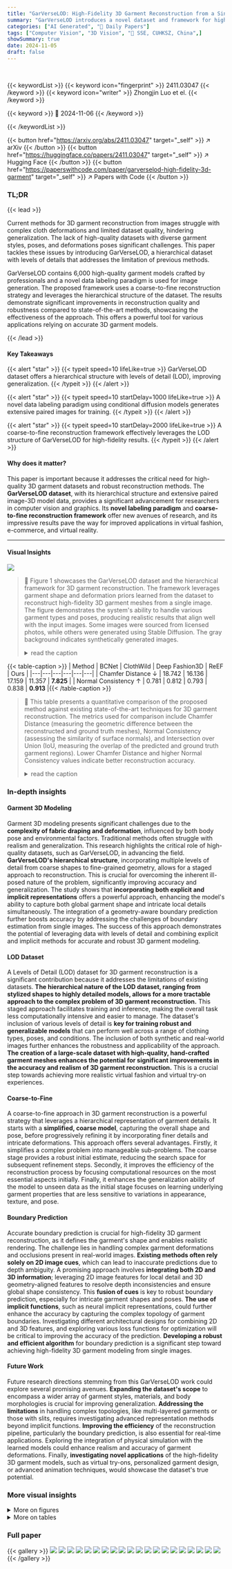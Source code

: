 ```yaml
---
title: "GarVerseLOD: High-Fidelity 3D Garment Reconstruction from a Single In-the-Wild Image using a Dataset with Levels of Details"
summary: "GarVerseLOD introduces a novel dataset and framework for high-fidelity 3D garment reconstruction from a single image, achieving unprecedented robustness via a hierarchical approach and leveraging a ma..."
categories: ["AI Generated", "🤗 Daily Papers"]
tags: ["Computer Vision", "3D Vision", "🏢 SSE, CUHKSZ, China",]
showSummary: true
date: 2024-11-05
draft: false
---
```


<br>

{{< keywordList >}}
{{< keyword icon="fingerprint" >}} 2411.03047 {{< /keyword >}}
{{< keyword icon="writer" >}} Zhongjin Luo et el. {{< /keyword >}}
 
{{< keyword >}} 🤗 2024-11-06 {{< /keyword >}}
 
{{< /keywordList >}}

{{< button href="https://arxiv.org/abs/2411.03047" target="_self" >}}
↗ arXiv
{{< /button >}}
{{< button href="https://huggingface.co/papers/2411.03047" target="_self" >}}
↗ Hugging Face
{{< /button >}}
{{< button href="https://paperswithcode.com/paper/garverselod-high-fidelity-3d-garment" target="_self" >}}
↗ Papers with Code
{{< /button >}}


### TL;DR


{{< lead >}}

Current methods for 3D garment reconstruction from images struggle with complex cloth deformations and limited dataset quality, hindering generalization.  The lack of high-quality datasets with diverse garment styles, poses, and deformations poses significant challenges. This paper tackles these issues by introducing GarVerseLOD, a hierarchical dataset with levels of details that addresses the limitation of previous methods. 

GarVerseLOD contains 6,000 high-quality garment models crafted by professionals and a novel data labeling paradigm is used for image generation. The proposed framework uses a coarse-to-fine reconstruction strategy and leverages the hierarchical structure of the dataset.  The results demonstrate significant improvements in reconstruction quality and robustness compared to state-of-the-art methods, showcasing the effectiveness of the approach. This offers a powerful tool for various applications relying on accurate 3D garment models.

{{< /lead >}}


#### Key Takeaways

{{< alert "star" >}}
{{< typeit speed=10 lifeLike=true >}} GarVerseLOD dataset offers a hierarchical structure with levels of detail (LOD), improving generalization. {{< /typeit >}}
{{< /alert >}}

{{< alert "star" >}}
{{< typeit speed=10 startDelay=1000 lifeLike=true >}} A novel data labeling paradigm using conditional diffusion models generates extensive paired images for training. {{< /typeit >}}
{{< /alert >}}

{{< alert "star" >}}
{{< typeit speed=10 startDelay=2000 lifeLike=true >}} A coarse-to-fine reconstruction framework effectively leverages the LOD structure of GarVerseLOD for high-fidelity results. {{< /typeit >}}
{{< /alert >}}

#### Why does it matter?
This paper is important because it addresses the critical need for high-quality 3D garment datasets and robust reconstruction methods.  The **GarVerseLOD dataset**, with its hierarchical structure and extensive paired image-3D model data, provides a significant advancement for researchers in computer vision and graphics. Its **novel labeling paradigm** and **coarse-to-fine reconstruction framework** offer new avenues of research, and its impressive results pave the way for improved applications in virtual fashion, e-commerce, and virtual reality.

------
#### Visual Insights



![](https://arxiv.org/html/2411.03047/extracted/5979162/images/fig_teaser_1016_v6.png)

> 🔼 Figure 1 showcases the GarVerseLOD dataset and the hierarchical framework for 3D garment reconstruction.  The framework leverages garment shape and deformation priors learned from the dataset to reconstruct high-fidelity 3D garment meshes from a single image.  The figure demonstrates the system's ability to handle various garment types and poses, producing realistic results that align well with the input images. Some images were sourced from licensed photos, while others were generated using Stable Diffusion. The gray background indicates synthetically generated images.
> <details>
> <summary>read the caption</summary>
> Figure 1. We propose a hierarchical framework to recover different levels of garment details by leveraging the garment shape and deformation priors from the GarVerseLOD dataset. Given a single clothed human image, our approach is capable of generating high-fidelity 3D standalone garment meshes that exhibit realistic deformation and are well-aligned with the input image. Original images courtesy of licensed photos and Stable Diffusion (Rombach et al., 2022). The images with a gray background are synthesized, while the rest are licensed photos.
> </details>





{{< table-caption >}}
| Method | BCNet | ClothWild | Deep Fashion3D | ReEF | Ours |
|---|---|---|---|---|---| 
| Chamfer Distance ↓ | 18.742 | 16.136 | 17.159 | 11.357 | **7.825** |
| Normal Consistency ↑ | 0.781 | 0.812 | 0.793 | 0.838 | **0.913** |{{< /table-caption >}}

> 🔼 This table presents a quantitative comparison of the proposed method against existing state-of-the-art techniques for 3D garment reconstruction.  The metrics used for comparison include Chamfer Distance (measuring the geometric difference between the reconstructed and ground truth meshes), Normal Consistency (assessing the similarity of surface normals), and Intersection over Union (IoU, measuring the overlap of the predicted and ground truth garment regions). Lower Chamfer Distance and higher Normal Consistency values indicate better reconstruction accuracy.
> <details>
> <summary>read the caption</summary>
> Table 1. Quantitive comparison between our method with others.
> </details>





### In-depth insights


#### Garment 3D Modeling
Garment 3D modeling presents significant challenges due to the **complexity of fabric draping and deformation**, influenced by both body pose and environmental factors.  Traditional methods often struggle with realism and generalization.  This research highlights the critical role of high-quality datasets, such as GarVerseLOD, in advancing the field.  **GarVerseLOD's hierarchical structure**, incorporating multiple levels of detail from coarse shapes to fine-grained geometry, allows for a staged approach to reconstruction.  This is crucial for overcoming the inherent ill-posed nature of the problem, significantly improving accuracy and generalization.  The study shows that **incorporating both explicit and implicit representations** offers a powerful approach, enhancing the model's ability to capture both global garment shape and intricate local details simultaneously.  The integration of a geometry-aware boundary prediction further boosts accuracy by addressing the challenges of boundary estimation from single images. The success of this approach demonstrates the potential of leveraging data with levels of detail and combining explicit and implicit methods for accurate and robust 3D garment modeling.

#### LOD Dataset
A Levels of Detail (LOD) dataset for 3D garment reconstruction is a significant contribution because it addresses the limitations of existing datasets.  **The hierarchical nature of the LOD dataset, ranging from stylized shapes to highly detailed models, allows for a more tractable approach to the complex problem of 3D garment reconstruction.** This staged approach facilitates training and inference, making the overall task less computationally intensive and easier to manage. The dataset's inclusion of various levels of detail is **key for training robust and generalizable models** that can perform well across a range of clothing types, poses, and conditions.  The inclusion of both synthetic and real-world images further enhances the robustness and applicability of the approach.  **The creation of a large-scale dataset with high-quality, hand-crafted garment meshes enhances the potential for significant improvements in the accuracy and realism of 3D garment reconstruction.** This is a crucial step towards achieving more realistic virtual fashion and virtual try-on experiences.

#### Coarse-to-Fine
A coarse-to-fine approach in 3D garment reconstruction is a powerful strategy that leverages a hierarchical representation of garment details.  It starts with a **simplified, coarse model**, capturing the overall shape and pose, before progressively refining it by incorporating finer details and intricate deformations. This approach offers several advantages. Firstly, it simplifies a complex problem into manageable sub-problems. The coarse stage provides a robust initial estimate, reducing the search space for subsequent refinement steps. Secondly, it improves the efficiency of the reconstruction process by focusing computational resources on the most essential aspects initially.  Finally, it enhances the generalization ability of the model to unseen data as the initial stage focuses on learning underlying garment properties that are less sensitive to variations in appearance, texture, and pose.

#### Boundary Prediction
Accurate boundary prediction is crucial for high-fidelity 3D garment reconstruction, as it defines the garment's shape and enables realistic rendering.  The challenge lies in handling complex garment deformations and occlusions present in real-world images.  **Existing methods often rely solely on 2D image cues**, which can lead to inaccurate predictions due to depth ambiguity.  A promising approach involves **integrating both 2D and 3D information**; leveraging 2D image features for local detail and 3D geometry-aligned features to resolve depth inconsistencies and ensure global shape consistency.  This **fusion of cues** is key to robust boundary prediction, especially for intricate garment shapes and poses.  **The use of implicit functions**, such as neural implicit representations, could further enhance the accuracy by capturing the complex topology of garment boundaries.  Investigating different architectural designs for combining 2D and 3D features, and exploring various loss functions for optimization will be critical to improving the accuracy of the prediction.  **Developing a robust and efficient algorithm** for boundary prediction is a significant step toward achieving high-fidelity 3D garment modeling from single images.

#### Future Work
Future research directions stemming from this GarVerseLOD work could explore several promising avenues.  **Expanding the dataset's scope** to encompass a wider array of garment styles, materials, and body morphologies is crucial for improving generalization.  **Addressing the limitations** in handling complex topologies, like multi-layered garments or those with slits, requires investigating advanced representation methods beyond implicit functions.  **Improving the efficiency** of the reconstruction pipeline, particularly the boundary prediction, is also essential for real-time applications.  Exploring the integration of physical simulation with the learned models could enhance realism and accuracy of garment deformations. Finally, **investigating novel applications** of the high-fidelity 3D garment models, such as virtual try-ons, personalized garment design, or advanced animation techniques, would showcase the dataset's true potential.


### More visual insights

<details>
<summary>More on figures
</summary>


![](https://arxiv.org/html/2411.03047/extracted/5979162/images/fig_dataset_pipeline3.png)

> 🔼 This figure illustrates the process of creating a hierarchical garment dataset with levels of detail. It starts with three basic databases: Garment Style Database (containing T-pose coarse garments), Local Detail Database (pairs of T-pose garments with and without fine details), and Garment Deformation Database (pairs of T-pose and deformed garments). These databases are combined to create the Fine Garment Dataset, which contains garments with both fine details and complex deformations.  The process involves sampling shapes and deformations from the basic databases and transferring them to generate progressively more detailed garment models.
> <details>
> <summary>read the caption</summary>
> Figure 2. The pipeline of our novel strategy for constructing a progressive garment dataset with levels of details. (a) Each case shows the reference image and the artist-crafted T-pose coarse garment in Garment Style Database. (b) A example of the reference image and the artist-crafted detail-pair in Local Detail Database. (c) A example of the reference image and the artist-crafted deformation-pair in Garment Deformation Database. (d) To obtain an T-pose garment with geometric details, we first sample a shape MCsubscript𝑀𝐶M_{C}italic_M start_POSTSUBSCRIPT italic_C end_POSTSUBSCRIPT from the Garment Style Database and a “Local Detail Pair” (LCsubscript𝐿𝐶L_{C}italic_L start_POSTSUBSCRIPT italic_C end_POSTSUBSCRIPT, LFsubscript𝐿𝐹L_{F}italic_L start_POSTSUBSCRIPT italic_F end_POSTSUBSCRIPT) from the Local Detail Database. Then we transfer the geometric details depicted by (LCsubscript𝐿𝐶L_{C}italic_L start_POSTSUBSCRIPT italic_C end_POSTSUBSCRIPT, LFsubscript𝐿𝐹L_{F}italic_L start_POSTSUBSCRIPT italic_F end_POSTSUBSCRIPT) to MCsubscript𝑀𝐶M_{C}italic_M start_POSTSUBSCRIPT italic_C end_POSTSUBSCRIPT to obtain MLsubscript𝑀𝐿M_{L}italic_M start_POSTSUBSCRIPT italic_L end_POSTSUBSCRIPT. (e) The deformation depicted by a sampled “Garment Deformation Pair” (DTsubscript𝐷𝑇D_{T}italic_D start_POSTSUBSCRIPT italic_T end_POSTSUBSCRIPT, DFsubscript𝐷𝐹D_{F}italic_D start_POSTSUBSCRIPT italic_F end_POSTSUBSCRIPT) is transferred to MLsubscript𝑀𝐿M_{L}italic_M start_POSTSUBSCRIPT italic_L end_POSTSUBSCRIPT to obtain the fine garment MDsubscript𝑀𝐷M_{D}italic_M start_POSTSUBSCRIPT italic_D end_POSTSUBSCRIPT, which contains fine-grained geometric details and complex deformations (Fine Garment Dataset). Original images courtesy of licensed photos.
> </details>



![](https://arxiv.org/html/2411.03047/extracted/5979162/images/fig_dataset_gallery.png)

> 🔼 Figure 3 illustrates the process of generating photorealistic images of garments for training the model.  The left side shows the pipeline:  starting with textureless 3D garment renderings from various viewpoints, these are fed into Canny-Conditional Stable Diffusion to create photorealistic images with diverse appearances. The right side displays example results.  (a) shows a garment from the Fine Garment Dataset, (b) is the generated photorealistic image, (c) its corresponding pixel-aligned mask, (d) the normal map rendered from the 3D garment, (e) the garment mask from the 3D model, and (f) the corresponding T-pose coarse garment. Section 4 of the paper details how these images are used for training different parts of the model: (b, f) trains the coarse garment estimator; (b, c, d) trains the normal estimator; and (d, e, a) trains the fine garment estimator and geometry-aware boundary predictor.  All synthesized images were produced using Stable Diffusion.
> <details>
> <summary>read the caption</summary>
> Figure 3. Left: Our novel strategy for generating extensive photorealistic paired images. We acquire rendered images of 3D garments with random camera views. These rendered images are processed through Canny-Conditional Stable Diffusion (Rombach et al., 2022; Mou et al., 2023; Zhang et al., 2023a) to produce photorealistic images. Right: (a) The garment sampled from Fine Garment Dataset; (b) The synthesized image; (c) The pixel-aligned mask; (d) The normal map rendered using (a); (e) The garment mask rendered by (a); (f) The counterpart T-pose coarse garment of (a). In Sec. 4, (b, f) is used to train the coarse garment estimator, while (b,c,d) is adopted to train the normal estimator. (d, e, a) is utilized to train the fine garment estimator and the geometry-aware boundary predictor. Synthesized images courtesy of Stable Diffusion.
> </details>



![](https://arxiv.org/html/2411.03047/extracted/5979162/images/fig_method2.png)

> 🔼 This figure illustrates the pipeline of the proposed 3D garment reconstruction method. Starting with an RGB image as input, the method first estimates the coarse T-pose garment shape using equation 4.  This shape is then refined by incorporating pose-related deformations calculated using equations 7 and 10, which leverage a predicted SMPL body model. Next, a pixel-aligned network reconstructs an implicit fine garment representation, and a geometry-aware boundary estimator predicts the garment's boundary. Finally, the coarse and fine garment representations are registered to produce a final garment mesh with accurate topology and open boundaries.  The images shown in the figure were generated using Stable Diffusion.
> <details>
> <summary>read the caption</summary>
> Figure 4. The pipeline of our proposed method. Given an RGB image, our method first estimates the T-pose garment shape G⁢(α)𝐺𝛼G({{\alpha}})italic_G ( italic_α ) (Eq. 4) and computes its pose-related deformation MP⁢(α,β,θ)subscript𝑀𝑃𝛼𝛽𝜃M_{P}(\alpha,\beta,\theta)italic_M start_POSTSUBSCRIPT italic_P end_POSTSUBSCRIPT ( italic_α , italic_β , italic_θ ) with the help of the predicted SMPL body (Eq. 7, Eq. 10). Then a pixel-aligned network is used to reconstruct implicit fine garment MIsubscript𝑀𝐼M_{I}italic_M start_POSTSUBSCRIPT italic_I end_POSTSUBSCRIPT and the geometry-aware boundary estimator is adopted to predict the garment boundary. Finally, we register MP⁢(⋅)subscript𝑀𝑃⋅M_{P}(\cdot)italic_M start_POSTSUBSCRIPT italic_P end_POSTSUBSCRIPT ( ⋅ ) to MIsubscript𝑀𝐼M_{I}italic_M start_POSTSUBSCRIPT italic_I end_POSTSUBSCRIPT to obtain the final mesh MFsubscript𝑀𝐹M_{F}italic_M start_POSTSUBSCRIPT italic_F end_POSTSUBSCRIPT, which has fine topology and open-boundaries. Images courtesy of Stable Diffusion.
> </details>



![](https://arxiv.org/html/2411.03047/extracted/5979162/images/fig_result_gallery_1016_v6.png)

> 🔼 This figure showcases the results of the proposed 3D garment reconstruction method.  It presents pairs of input images and their corresponding reconstructed 3D garment meshes. The examples demonstrate the method's capability to accurately reconstruct garments with complex shapes and detailed features, even in the presence of significant deformations.  A key improvement is the inclusion of realistic collars, achieved by creating a separate database of various collar types and training a classification network to select the most appropriate collar for each garment based on the input image. This addresses a significant challenge in realistic garment reconstruction by incorporating nuanced details often missing in previous methods. The source of the input images is specified; those with gray backgrounds are synthetically generated, while the rest are from licensed photo sources.
> <details>
> <summary>read the caption</summary>
> Figure 5. Result gallery of our method. Each image is followed by the reconstructed garment mesh. As illustrated, our method can effectively reconstruct garments with intricate deformations and fine-grained surface details. To support the modeling of folded structures, such as collars, we assembled a repository of diverse real-world collars that were crafted based on our topologically-consistent garments. A lightweight classification network was trained to select the collar that best matches the given image in terms of appearance (Zhu et al., 2022). Original images courtesy of licensed photos and Stable Diffusion. The images with a gray background are synthesized, while the rest are licensed photos.
> </details>



![](https://arxiv.org/html/2411.03047/extracted/5979162/images/fig_compare_1016_v6.png)

> 🔼 Figure 6 presents a qualitative comparison of five different methods for 3D garment reconstruction from a single image: BCNet, ClothWild, DeepFashion3D, ReEF, and the authors' proposed method. Each row shows an input image followed by the results generated by each of the five methods.  This allows for a visual comparison of the accuracy, detail, and overall quality of the garment reconstructions produced by each approach. The input images were all generated using Stable Diffusion.
> <details>
> <summary>read the caption</summary>
> Figure 6. Qualitative comparison between ours and the state of the arts. For each row, the input image is followed by the results generated by BCNet (Jiang et al., 2020), ClothWild (Moon et al., 2022), Deep Fashion3D (Zhu et al., 2020), ReEF (Zhu et al., 2022) and our method. Input images courtesy of Stable Diffusion.
> </details>



![](https://arxiv.org/html/2411.03047/extracted/5979162/images/fig_ablation_boundary_1016_v6.png)

> 🔼 Figure 7 presents a qualitative comparison of garment boundary prediction methods using real-world images.  The figure showcases three columns: (a) the input image, (b) the boundary prediction from the ReEF method, and (c) the boundary prediction from the proposed geometry-aware method. The comparison highlights the superior performance of the proposed method, which accurately reconstructs complex and deformed garment boundaries that closely align with the garment's shape, unlike ReEF's prediction which suffers from inaccuracies and discontinuities, especially in complex poses.
> <details>
> <summary>read the caption</summary>
> Figure 7. Qualitative comparison between our method and the alternative strategy for predicting garment boundary from in-the-wild images. The input image (a) is followed by the boundaries generated by (b) ReEF’s strategy and (c) our geometry-aware estimator. ReEF fails to accurately predict boundaries with complex poses and deformations, leading to discontinuous boundaries. Our geometry-aware boundary prediction outperforms ReEF in reconstructing complex garment boundaries that are well-aligned with the garment shape. Input images courtesy of Stable Diffusion.
> </details>



![](https://arxiv.org/html/2411.03047/extracted/5979162/images/fig_ablation_data_1016_v6.png)

> 🔼 This figure compares the results of 3D garment reconstruction using two different datasets: ReEF and GarVerseLOD.  The same input image is used for both models. Column (a) shows the input image. Column (b) presents the reconstruction result obtained by training a model on the ReEF dataset. Column (c) displays the reconstruction result obtained by training a model on the GarVerseLOD dataset. The comparison highlights the impact of different datasets on the accuracy and quality of the garment reconstruction, demonstrating the superior performance of GarVerseLOD. The images are generated using Stable Diffusion.
> <details>
> <summary>read the caption</summary>
> Figure 8. Qualitative comparison on different data. The input image (a) is followed by the results generated by networks trained with (b) ReEF’s data and (c) our GarVerseLOD. Input images courtesy of Stable Diffusion.
> </details>



![](https://arxiv.org/html/2411.03047/extracted/5979162/images/fig_ablation_coarse_1016_v6.png)

> 🔼 Figure 9 compares different approaches for obtaining a coarse garment template, a crucial step in 3D garment reconstruction.  It shows the results of two methods: (a) Input image: The image serves as the input to the garment reconstruction process. (b) SMPL-cropped template: A template (the black part) is created by directly cropping a section from an SMPL (Skinned Multi-Person Linear Model) body mesh. This method represents a simplified approach where garment information is borrowed from a general human body model. (c) Registration result using (b): The template from (b) is registered (or aligned) to the input image, producing a coarse garment estimate. (d) Coarse garment estimated by our method: The proposed method estimates a coarse garment template.  This method learns garment characteristics directly from data rather than relying on a human body model. (e) Registration result using (d): The template produced by our method is registered to the input image, yielding a coarse garment estimate. The figure demonstrates that using a learned garment estimator (our method) leads to superior registration results compared to simply cropping from a human body model.
> <details>
> <summary>read the caption</summary>
> Figure 9. Qualitative comparison between our method and the alternative strategy for obtaining coarse garment template. (a) the input image; (b) the template (black part) cropped from SMPL; (c) the registration result using (b); (d) the coarse garment estimated by our coarse garment estimator; and (e) the registration result using (d). Input images courtesy of Stable Diffusion.
> </details>



![](https://arxiv.org/html/2411.03047/extracted/5979162/images/fig_ablation_implicit_udf_1016_v6.png)

> 🔼 This figure compares the results of using different 3D representations for garment reconstruction: Unsigned Distance Fields (UDF) and occupancy fields.  The input image (a) is shown alongside reconstruction attempts using (b) UDF alone, (c) UDF followed by registration to refine the result, (d) an occupancy field, and (e) the occupancy field with subsequent registration. The comparison highlights the effectiveness of the occupancy field approach, especially when combined with registration for accurate garment reconstruction.  Images were synthesized using Stable Diffusion.
> <details>
> <summary>read the caption</summary>
> Figure 10. Qualitative comparison on different representation. The input image (a) is followed by the result generated by (b) UDF, (c) registering to (b), (d) occupancy field and (e) registering to (d). Input images courtesy of Stable Diffusion.
> </details>



![](https://arxiv.org/html/2411.03047/extracted/5979162/images/fig_limitation_1016_v6.png)

> 🔼 Figure 11 showcases instances where the proposed garment reconstruction method encounters difficulties.  Panel (a) illustrates a limitation in handling garments with complex, multi-layered structures, such as layered skirts or dresses. The model struggles to accurately capture the individual layers and their interactions. Panel (b) demonstrates challenges in reconstructing garments with slits or openings.  These features present significant topological complexities that the current approach has difficulty resolving. Both examples highlight scenarios where the model's capacity to handle complex garment geometry and topology is limited.
> <details>
> <summary>read the caption</summary>
> Figure 11. Failure cases. Our framework may struggle to reconstruct garments with complex topology, such as those multi-layered structures (a) or featuring slits (b). Images courtesy of licensed photos and Stable Diffusion.
> </details>



![](https://arxiv.org/html/2411.03047/extracted/5979162/supp_images/fig_template_f322.png)

> 🔼 This figure shows the five predefined garment templates used as the base for creating the 3D garment models in the GarVerseLOD dataset.  Each template represents a basic, T-pose garment shape for a different clothing category: (a) dress, (b) skirt, (c) top, (d) pants, and (e) coat. These templates serve as a starting point for the artists who then manually add detailed geometry and realistic deformations to create the diverse garment models in the dataset.
> <details>
> <summary>read the caption</summary>
> Figure 12. Predefined templates for each garment category, including (a) dress, (b) skirt, (c) top, (d) pant, and (e) coat.
> </details>



![](https://arxiv.org/html/2411.03047/extracted/5979162/supp_images/fig_deformation_craft.png)

> 🔼 The figure illustrates the process of creating high-fidelity 3D garment models. It starts with a real image of a person wearing clothes.  PyMAF is used to estimate the underlying 3D human body pose (SMPL). Eight artists then manually adjust a template garment mesh to match the T-pose of this estimated body, creating the 'T-pose Garment'.  Next, SMPL's Linear Blend Skinning (LBS) is applied to this 'T-pose Garment' to generate a 'Posed Garment' which reflects the basic pose-related deformations. Finally, the artists further refine the 'Posed Garment', resulting in the 'Crafted Garment', which incorporates more complex deformations that would not be solely caused by pose, such as those resulting from environmental influences or other factors affecting the fabric.  This multi-step process ensures that the final 'Crafted Garment' models accurately reflect the realistic drape and texture of the clothing.
> <details>
> <summary>read the caption</summary>
> Figure 13. Given a “Collected Image”, we utilize PyMAF (Zhang et al., 2021, 2023b) to estimate SMPL body. Eight artists are then tasked with creating “T-pose Garment” shapes by deforming a predefined “Template” to match the T-pose body predicted by PyMAF. Then the SMPL’s Linear Blend Skinning (LBS) is extended to the T-pose garment to obtain the “Posed Garment”. Finally, the artists are further instructed to refine the posed garment to get the “Crafted Garment” while ensuring that garment deformations closely match the collected images. “Posed Garment” represent the shape of clothing influenced by human pose, while “Crafted Garment” capture the state of garments affected by various complex factors—not only pose but also other environmental influences, such as garment-environment interactions and external forces like wind.
> </details>



![](https://arxiv.org/html/2411.03047/extracted/5979162/supp_images/stitched_image_group_0.jpg)

> 🔼 This figure showcases the results of the proposed method on various loose-fitting garments.  It visually demonstrates the ability of the model to handle complex cloth deformations and generate high-fidelity 3D garment reconstructions from single, in-the-wild images. Each image is paired with its corresponding generated 3D model, highlighting the accuracy and detail of the reconstructions.
> <details>
> <summary>read the caption</summary>
> Figure 14. More Results on Loose-fitting Garments.
> </details>



![](https://arxiv.org/html/2411.03047/extracted/5979162/supp_images/stitched_image_group_1.jpg)

> 🔼 This figure shows additional results of the proposed method applied to loose-fitting garments.  It showcases the model's ability to reconstruct a variety of loose garments with different styles and poses, highlighting its generalization capabilities and robustness to various levels of garment deformation.
> <details>
> <summary>read the caption</summary>
> Figure 15. More Results on Loose-fitting Garments.
> </details>



![](https://arxiv.org/html/2411.03047/extracted/5979162/supp_images/stitched_image_group_2.jpg)

> 🔼 This figure showcases additional results of 3D garment reconstruction from single images.  It demonstrates the method's ability to handle loose-fitting garments, a challenging scenario due to the increased complexity of garment deformations and the lack of strong visual cues.  The images show a variety of loose-fitting garments (dresses, skirts, etc.) and their corresponding reconstructed 3D models.  The success in reconstructing the shapes and textures of these loose garments highlights the robustness and generalization capability of the proposed method.
> <details>
> <summary>read the caption</summary>
> Figure 16. More Results on Loose-fitting Garments.
> </details>



![](https://arxiv.org/html/2411.03047/extracted/5979162/supp_images/stitched_image_group_3.jpg)

> 🔼 This figure showcases additional results of the proposed method on loose-fitting garments. It demonstrates the method's ability to reconstruct various loose-fitting garments with different shapes, poses, and textures, highlighting its generalization capability and robustness in handling various complex garment deformations.  Each image shows an input image followed by its corresponding 3D reconstruction.
> <details>
> <summary>read the caption</summary>
> Figure 17. More Results on Loose-fitting Garments.
> </details>



![](https://arxiv.org/html/2411.03047/extracted/5979162/supp_images/LOD_0.png)

> 🔼 This figure shows a collection of simplified garment models from the Garment Style Database. Each model represents a basic garment shape (dress, skirt, coat, top, or pants) in a T-pose, lacking detailed textures or intricate folds.  These simplified models serve as foundational templates for generating more complex garments by adding local details and deformations in later stages of the dataset creation process.
> <details>
> <summary>read the caption</summary>
> Figure 18. An illustration of our Garment Style Database.
> </details>



![](https://arxiv.org/html/2411.03047/extracted/5979162/supp_images/LOD_1.png)

> 🔼 Figure 19 shows a subset of the Local Detail Database from the GarVerseLOD dataset.  This database contains pairs of T-posed garment models, one with and one without fine-grained geometric details such as wrinkles.  These pairs are used to learn how to transfer realistic local detail from a detailed model onto a simpler, more basic model.  The images illustrate the variety of clothing items and detail levels captured in this part of the dataset.
> <details>
> <summary>read the caption</summary>
> Figure 19. An illustration of our Local Detail Database.
> </details>



![](https://arxiv.org/html/2411.03047/extracted/5979162/supp_images/LOD_2.png)

> 🔼 Figure 20 visually showcases the Garment Deformation Database, a key component of the GarVerseLOD dataset.  This database contains pairs of T-posed and deformed garment meshes. The T-posed mesh represents the garment in a neutral pose, while the deformed mesh showcases the garment's appearance after undergoing various deformations. These deformations result from a combination of factors like body pose, interactions with the environment, and self-collisions. The paired data within this database are crucial for training the model to learn how different factors influence the garment's shape and overall appearance.
> <details>
> <summary>read the caption</summary>
> Figure 20. An illustration of our Garment Deformation Database.
> </details>



![](https://arxiv.org/html/2411.03047/extracted/5979162/supp_images/LOD_3.png)

> 🔼 Figure 21 visually showcases the 'Fine Garment Dataset,' a crucial component of the GarVerseLOD dataset.  Unlike the other datasets (Garment Style, Local Detail, and Garment Deformation), this dataset integrates the details from all three, resulting in high-fidelity 3D garment models that capture both global deformations (like those caused by pose) and fine-grained local details (like wrinkles and creases). Each garment model in the dataset presents a complex, realistic representation of clothing.
> <details>
> <summary>read the caption</summary>
> Figure 21. An illustration of our Fine Garment Dataset.
> </details>



</details>




<details>
<summary>More on tables
</summary>


{{< table-caption >}}
| Method | Chamfer Distance ↓ | Normal Consistency ↑ | IoU ↑ |
|---|---|---|---|
| ReEF | 16.428 | 0.809 | 55.425 |
| Ours | **10.571** | **0.862** | **69.775** |{{< /table-caption >}}
> 🔼 This table presents a quantitative comparison of the garment boundary prediction performance between the proposed method and alternative methods.  The comparison uses the Chamfer Distance (lower is better), Normal Consistency (higher is better), and Intersection over Union (IoU) (higher is better) metrics to evaluate the accuracy and quality of the predicted garment boundaries.  The results demonstrate the effectiveness of the proposed method in accurately predicting garment boundaries compared to existing approaches.
> <details>
> <summary>read the caption</summary>
> Table 2. Quantitative comparison between our method and alternative strategies for predicting garment boundary.
> </details>

{{< table-caption >}}
| Method | Ablation Study on |  |  |  |  | Ours |
|---|---|---|---|---|---|---|---|
|  | Data | Coarse Garment Estimation | Implicit Representation |  |  |  | |
|  |  |  | UDF w/o Registering | UDF w/ Registering | Occupancy w/o Registering |  | |
|  | ReEF’s dataset | Crop from SMPL |  |  |  |  | |
| Chamfer Distance ↓ | 16.363 | 14.635 | 9.616 | 9.375 | 8.658 | **7.825** |
| Normal Consistency ↑ | 0.805 | 0.823 | 0.841 | 0.848 | 0.851 | **0.913** |{{< /table-caption >}}
> 🔼 Table 3 presents a quantitative comparison of the proposed method against alternative approaches for 3D garment reconstruction.  Specifically, it compares the performance using metrics such as Chamfer Distance, Normal Consistency, and Intersection over Union (IoU).  The comparison is done using different datasets and strategies to highlight the strengths and weaknesses of each approach.
> <details>
> <summary>read the caption</summary>
> Table 3. Quantitative comparison between our method and alternative strategies.
> </details>

{{< table-caption >}}
| Category | Dress | Coat | Skirt | Top | Pant |
|---|---|---|---|---|---|
| Garment Style Database | 863 | 760 | 538 | 350 | 358 |
| Local Detail Database | 86 | 62 | 55 | 38 | 36 |
| Garment Deformation Database | 622 | 605 | 456 | 582 | 589 |
| Total | 1,571 | 1,427 | 1,049 | 970 | 983 |{{< /table-caption >}}
> 🔼 Table 4 provides a detailed breakdown of the GarVerseLOD dataset, categorized into three basic databases: Garment Style Database, Local Detail Database, and Garment Deformation Database.  For each database, it shows the number of garments created by artists for each of the five garment categories (dress, skirt, coat, top, and pant). The 'Total' row gives the combined count for each database across all categories.  The caption clarifies that the 'Total' numbers represent the total number of garments manually created by artists, not the total number of garments that can be generated using the dataset's synthesis capabilities.
> <details>
> <summary>read the caption</summary>
> Table 4. Data statistics for each basic database. The total size refers to the number of garments crafted by artists.
> </details>

{{< table-caption >}}
|| Notation || Description ||
|---|---| 
| LOD | Levels of Details |
| PCA | Principal Component Analysis |
| $M_C$ | Coarse garment sampled from the Garment Style Database |
| $L_C$, $L_F$ | Garment pair that describes the local geometric detail |
| $M_L$ | Garment after applying the local details from ($L_C$, $L_F$) to $M_C$ |
| $D_T$, $D_F$ | Garment pair that depicts global deformation |
| T | Deformation offsets of ($D_T$, $D_F$) in the rest-pose space |
| LBS | Linear Blend Skinning |
| $M_D$ | Garment after transferring the deformation from ($D_T$, $D_F$) to $M_L$ |
| $G(\cdot)$ | Statistical Garment Model worn on the mean shape of SMPL |
| $\mathbf{T}_g$ | Garment Template (i.e., The garment mean shape) |
| $B_g(\cdot)$ | Garment Shape Blend Shape (GSBS) in T-posed space |
| $\alpha$ | The coefficients of $G(\cdot)$, which control the GSBS |
| $T_B(\cdot)$ | T-posed Body Mesh |
| $\mathbf{T}_b$ | Body Template (i.e., SMPL’s mean shape) |
| $B_s(\cdot)$ | Body Shape Blend Shape (BSBS) of SMPL |
| $B_p(\cdot)$ | Body Pose Blend Shape (BPBS) of SMPL |
| $\beta,\theta$ | The shape and pose parameters of SMPL |
| $M_B(\cdot)$ | Posed Body Mesh |
| $W(\cdot)$ | Skinning Function |
| $\mathcal{W}$ | Skinning Weights |
| $J(\cdot)$ | Joint Locations |
| $\widetilde{B}_s(\cdot)$ | Garment displacements influenced by the BSBS, i.e., $B_s(\cdot)$ |
| $\widetilde{B}_p(\cdot)$ | Garment displacements influenced by the BPBS, i.e., $B_p(\cdot)$ |
| $w(\cdot)$ | Weights for computing garment displacements and skinning |
| $T_G(\cdot)$ | T-posed garment after applying $\widetilde{B}_s(\cdot)$ and $\widetilde{B}_p(\cdot)$ to $G(\cdot)$ |
| $\widetilde{\mathcal{W}}$ | Garment skinning weights extended from SMPL |
| $M_P(\cdot)$ | Posed Garment Mesh |
| $M_I$ | Fine garment predicted by the pixel-aligned network |
| p | Arbitrary point in 3D space |
| $I_F(\cdot)$ | Pixel-aligned Features |
| $\pi(\cdot)$ | Projection Function |
| $F(\cdot)$ | Feature Extraction Function |
| $z(\cdot)$ | Depth value in the camera coordinate space |
| $f(\cdot)$ | Implicit Function (MLP for decoding the occupancy of p) |
| s | The occupancy status of p to the garment surface |
| $\psi_{enc}$ | Triplane Encoder |
| $\psi_{dec}$ | MLP-based decoder for decoding the occupancy of p |
| $G_F(\cdot)$ | Geometry-aware Features |
| $F_{xy}, F_{xz}, F_{yz}$ | 3D axis-aligned features of three orthogonal planes |
| $f_i(\cdot)$ | Implicit Function of the i-th boundary, i.e., $\psi_{dec}$ |
| $o_i$ | The occupancy status of p to the i-th boundary |
| $L_{boundary}$ | Boundary Fitting Loss |
| $L_c$ | Chamfer Distance Loss [Ravi et al., 2020] |
| $L_{lap}$ | Laplacian Smooth Regularization [Ravi et al., 2020] |
| $L_{edge}$ | Edge Length Regularization [Ravi et al., 2020] |
| $L_{normal}$ | Normal Consistency Regularization [Ravi et al., 2020] |
| $\lambda_c$, $\lambda_{lap}$, $\lambda_{edge}$, $\lambda_{normal}$ | Loss Weight |
| $L_{nicp}$ | Registration Loss (i.e., loss for nicp) |
| $L_d$ | Distance Cost: Deformed Shape vs. GT [Amberg et al., 2007] |
| $L_b, L_s$ | Landmark Cost, Stiffness Term [Amberg et al., 2007] |
| $L_{reg}$ | Mesh Regularization Terms |{{< /table-caption >}}
> 🔼 This table lists all the notations used in the paper and their corresponding descriptions, providing a comprehensive glossary of symbols and terms for better understanding of the methodologies and results presented.
> <details>
> <summary>read the caption</summary>
> Table 5. Explanation of notations used in the Main Paper.
> </details>

</details>




### Full paper

{{< gallery >}}
<img src="https://ai-paper-reviewer.com/2411.03047/1.png" class="grid-w50 md:grid-w33 xl:grid-w25" />
<img src="https://ai-paper-reviewer.com/2411.03047/2.png" class="grid-w50 md:grid-w33 xl:grid-w25" />
<img src="https://ai-paper-reviewer.com/2411.03047/3.png" class="grid-w50 md:grid-w33 xl:grid-w25" />
<img src="https://ai-paper-reviewer.com/2411.03047/4.png" class="grid-w50 md:grid-w33 xl:grid-w25" />
<img src="https://ai-paper-reviewer.com/2411.03047/5.png" class="grid-w50 md:grid-w33 xl:grid-w25" />
<img src="https://ai-paper-reviewer.com/2411.03047/6.png" class="grid-w50 md:grid-w33 xl:grid-w25" />
<img src="https://ai-paper-reviewer.com/2411.03047/7.png" class="grid-w50 md:grid-w33 xl:grid-w25" />
<img src="https://ai-paper-reviewer.com/2411.03047/8.png" class="grid-w50 md:grid-w33 xl:grid-w25" />
<img src="https://ai-paper-reviewer.com/2411.03047/9.png" class="grid-w50 md:grid-w33 xl:grid-w25" />
<img src="https://ai-paper-reviewer.com/2411.03047/10.png" class="grid-w50 md:grid-w33 xl:grid-w25" />
<img src="https://ai-paper-reviewer.com/2411.03047/11.png" class="grid-w50 md:grid-w33 xl:grid-w25" />
<img src="https://ai-paper-reviewer.com/2411.03047/12.png" class="grid-w50 md:grid-w33 xl:grid-w25" />
<img src="https://ai-paper-reviewer.com/2411.03047/13.png" class="grid-w50 md:grid-w33 xl:grid-w25" />
<img src="https://ai-paper-reviewer.com/2411.03047/14.png" class="grid-w50 md:grid-w33 xl:grid-w25" />
<img src="https://ai-paper-reviewer.com/2411.03047/15.png" class="grid-w50 md:grid-w33 xl:grid-w25" />
<img src="https://ai-paper-reviewer.com/2411.03047/16.png" class="grid-w50 md:grid-w33 xl:grid-w25" />
<img src="https://ai-paper-reviewer.com/2411.03047/17.png" class="grid-w50 md:grid-w33 xl:grid-w25" />
<img src="https://ai-paper-reviewer.com/2411.03047/18.png" class="grid-w50 md:grid-w33 xl:grid-w25" />
<img src="https://ai-paper-reviewer.com/2411.03047/19.png" class="grid-w50 md:grid-w33 xl:grid-w25" />
<img src="https://ai-paper-reviewer.com/2411.03047/20.png" class="grid-w50 md:grid-w33 xl:grid-w25" />
{{< /gallery >}}